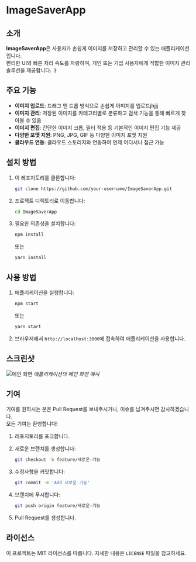 # ImageSaverApp

## 소개
**ImageSaverApp**은 사용자가 손쉽게 이미지를 저장하고 관리할 수 있는 애플리케이션입니다.  
편리한 UI와 빠른 처리 속도를 자랑하며, 개인 또는 기업 사용자에게 적합한 이미지 관리 솔루션을 제공합니다.
ㅏ
## 주요 기능
- **이미지 업로드**: 드래그 앤 드롭 방식으로 손쉽게 이미지를 업로드jhjjj
- **이미지 관리**: 저장된 이미지를 카테고리별로 분류하고 검색 기능을 통해 빠르게 찾아볼 수 있음
- **이미지 편집**: 간단한 이미지 크롭, 필터 적용 등 기본적인 이미지 편집 기능 제공
- **다양한 포맷 지원**: PNG, JPG, GIF 등 다양한 이미지 포맷 지원
- **클라우드 연동**: 클라우드 스토리지와 연동하여 언제 어디서나 접근 가능

## 설치 방법

1. 이 레포지토리를 클론합니다:
    ```bash
    git clone https://github.com/your-username/ImageSaverApp.git
    ```
2. 프로젝트 디렉토리로 이동합니다:
    ```bash
    cd ImageSaverApp
    ```
3. 필요한 의존성을 설치합니다:
    ```bash
    npm install
    ```
   또는
    ```bash
    yarn install
    ```

## 사용 방법

1. 애플리케이션을 실행합니다:
    ```bash
    npm start
    ```
   또는
    ```bash
    yarn start
    ```

2. 브라우저에서 `http://localhost:3000`에 접속하여 애플리케이션을 사용합니다.

## 스크린샷
![메인 화면](https://user-images.githubusercontent.com/your-username/main-screenshot.png)
_애플리케이션의 메인 화면 예시_

## 기여
기여를 원하시는 분은 Pull Request를 보내주시거나, 이슈를 남겨주시면 감사하겠습니다.  
모든 기여는 환영합니다!

1. 레포지토리를 포크합니다.
2. 새로운 브랜치를 생성합니다:
    ```bash
    git checkout -b feature/새로운-기능
    ```
3. 수정사항을 커밋합니다:
    ```bash
    git commit -m 'Add 새로운 기능'
    ```
4. 브랜치에 푸시합니다:
    ```bash
    git push origin feature/새로운-기능
    ```

5. Pull Request를 생성합니다.

## 라이선스
이 프로젝트는 MIT 라이선스를 따릅니다. 자세한 내용은 `LICENSE` 파일을 참고하세요.
